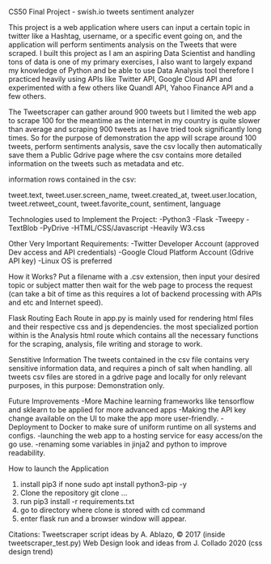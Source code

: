CS50 Final Project - swish.io tweets sentiment analyzer

This project is a web application where users can input a certain topic in twitter
like a Hashtag, username, or a specific event going on, and the application will 
perform sentiments analysis on the Tweets that were scraped. I built this project 
as I am an aspiring Data Scientist and handling tons of data is one of my primary 
exercises, I also want to largely expand my knowledge of Python and be able to use
Data Analysis tool therefore I practiced heavily using APIs like Twitter API, 
Google Cloud API and experimented with a few others like Quandl API, Yahoo Finance API
and a few others.

The Tweetscraper can gather around 900 tweets but I limited the web app to scrape 100
for the meantime as the internet in my country is quite slower than average and scraping
900 tweets as I have tried took significantly long times. So for the purpose of demonstration
the app will scrape around 100 tweets, perform sentiments analysis, save the csv locally then 
automatically save them a Public Gdrive page where the csv contains more detailed
information on the tweets such as metadata and etc.

information rows contained in the csv:

tweet.text, tweet.user.screen_name, tweet.created_at, tweet.user.location, 
tweet.retweet_count, tweet.favorite_count, sentiment, language

Technologies used to Implement the Project:
-Python3
-Flask
-Tweepy
-TextBlob
-PyDrive
-HTML/CSS/Javascript
-Heavily W3.css

Other Very Important Requirements:
-Twitter Developer Account (approved Dev access and API credentials)
-Google Cloud Platform Account (Gdrive API key)
-Linux OS is preferred

How it Works?
Put a filename with a .csv extension, then input your desired topic or subject matter
then wait for the web page to process the request (can take a bit of time as this requires
a lot of backend processing with APIs and etc and Internet speed).

Flask Routing
Each Route in app.py is mainly used for rendering html files and their respective css and js
dependencies. the most specialized portion within is the Analysis html route which contains
all the necessary functions for the scraping, analysis, file writing and storage to work.

Senstitive Information
The tweets contained in the csv file contains very sensitive information data, and requires
a pinch of salt when handling. all tweets csv files are stored in a gdrive page and locally 
for only relevant purposes, in this purpose: Demonstration only.

Future Improvements
-More Machine learning frameworks like tensorflow and sklearn to be applied for more advanced apps
-Making the API key change available on the UI to make the app more user-friendly.
-Deployment to Docker to make sure of uniform runtime on all systems and configs.
-launching the web app to a hosting service for easy access/on the go use.
-renaming some variables in jinja2 and python to improve readability.

How to launch the Application
1. install pip3 if none sudo apt install python3-pip -y
2. Clone the repository git clone ...
3. run pip3 install -r requirements.txt
4. go to directory where clone is stored with cd command
5. enter flask run and a browser window will appear.

Citations:
Tweetscraper script ideas by A. Ablazo, © 2017 (inside tweetscraper_test.py)
Web Design look and ideas from J. Collado 2020 (css design trend)


